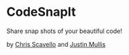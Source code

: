# CodeSnapIt

Share snap shots of your beautiful code!

by [Chris Scavello](https://github.com/BideoWego) and [Justin Mullis](https://github.com/nonadmin)






